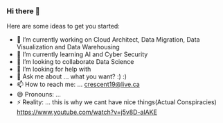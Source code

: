 ### Hi there 👋


Here are some ideas to get you started:

- 🔭 I’m currently working on Cloud Architect, Data Migration, Data Visualization and Data Warehousing
- 🌱 I’m currently learning AI and Cyber Security
- 👯 I’m looking to collaborate Data Science 
- 🤔 I’m looking for help with 
- 💬 Ask me about ... what you want? :) :) 
- 📫 How to reach me: ... crescent19@live.ca
- 😄 Pronouns: ...
- ⚡ Reality: ... this is why we cant have nice things(Actual Conspiracies) https://www.youtube.com/watch?v=j5v8D-alAKE

